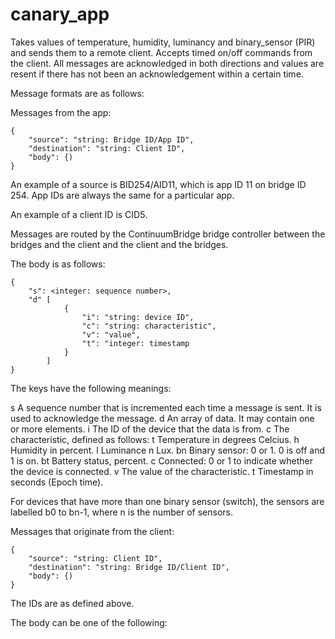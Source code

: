 canary_app
==========

Takes values of temperature, humidity, luminancy and binary_sensor (PIR) and sends them to a remote client. Accepts timed on/off commands from the client. All messages are acknowledged in both directions and values are resent if there has not been an acknowledgement within a certain time.

Message formats are as follows:

Messages from the app:

    {
        "source": "string: Bridge ID/App ID",
        "destination": "string: Client ID",
        "body": {)
    }

An example of a source is BID254/AID11, which is app ID 11 on bridge ID 254. App IDs are always the same for a particular app.

An example of a client ID is CID5. 

Messages are routed by the ContinuumBridge bridge controller between the bridges and the client and the client and the bridges.

The body is as follows:

    {
        "s": <integer: sequence number>,
        "d" [
                {
                    "i": "string: device ID",
                    "c": "string: characteristic",
                    "v": "value",
                    "t": "integer: timestamp
                }
            ]
    }

The keys have the following meanings:

s  A sequence number that is incremented each time a message is sent. It is used to acknowledge the message.
d  An array of data. It may contain one or more elements.
i  The ID of the device that the data is from.
c  The characteristic, defined as follows:
   t  Temperature in degrees Celcius.
   h  Humidity in percent.
   l  Luminance n Lux.
   bn Binary sensor: 0 or 1. 0 is off and 1 is on.
   bt Battery status, percent.
   c  Connected: 0 or 1 to indicate whether the device is connected.
v  The value of the characteristic. 
t  Timestamp in seconds (Epoch time).

For devices that have more than one binary sensor (switch), the sensors are labelled b0 to bn-1, where n is the number of sensors.

Messages that originate from the client:

    {
        "source": "string: Client ID",
        "destination": "string: Bridge ID/Client ID",
        "body": {)
    }

The IDs are as defined above.

The body can be one of the following:


